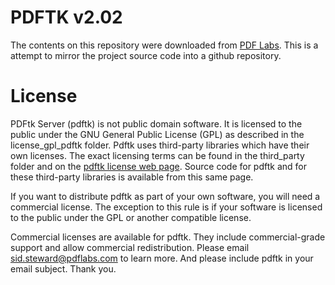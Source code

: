 # PDFTK v2.02

The contents on this repository were downloaded from [PDF Labs](https://www.pdflabs.com). This is a attempt to mirror the project source code into a github repository.

# License

PDFtk Server (pdftk) is not public domain software. It is licensed to the public under the GNU General Public License (GPL) as described in the license_gpl_pdftk folder. Pdftk uses third-party libraries which have their own licenses. The exact licensing terms can be found in the third_party folder and on the [pdftk license web page](https://www.pdflabs.com/docs/pdftk-license/). Source code for pdftk and for these third-party libraries is available from this same page.

If you want to distribute pdftk as part of your own software, you will need a commercial license. The exception to this rule is if your software is licensed to the public under the GPL or another compatible license.

Commercial licenses are available for pdftk. They include commercial-grade support and allow commercial redistribution. Please email sid.steward@pdflabs.com to learn more. And please include pdftk in your email subject. Thank you.
